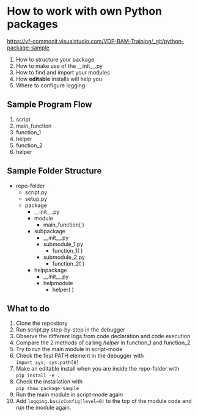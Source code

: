
# How to work with own Python packages

https://vf-commonit.visualstudio.com/VDP-BAM-Training/_git/python-package-sample

1. How to structure your package
2. How to make use of the \_\_init__.py
3. How to find and import your modules
4. How **editable** installs will help you
5. Where to configure logging

## Sample Program Flow

1. script
2. main_function
3. function_1
4. helper
5. function_2
6. helper

## Sample Folder Structure

- repo-folder
    - script.py
    - setup.py
    - package
        - \_\_init__.py
        - module
            - main_function( )
        - subpackage
            - \_\_init__.py
            - submodule_1.py
                - function_1( )
            - submodule_2.py
                - function_2( )
        - helppackage
            - \_\_init__.py
            - helpmodule
                - helper( )

## What to do

1. Clone the repository
2. Run script.py step-by-step in the debugger
3. Observe the different logs from code declaration and code execution
4. Compare the 2 methods of calling _helper_ in function_1 and function_2
5. Try to run the main module in script-mode
6. Check the first PATH element in the debugger with  
```import sys; sys.path[0]```
7. Make an editable install when you are inside the repo-folder with  
```pip install -e .```
8. Check the installation with  
```pip show package-sample```
9. Run the main module in script-mode again
10. Add ```logging.basicConfig(level=0)``` to the top of
    the module code and run the module again.
